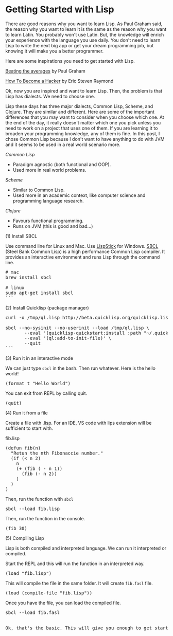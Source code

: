 # Getting Started with Lisp

There are good reasons why you want to learn Lisp. As Paul Graham said, the reason why you want to learn it is the same as the reason why you want to learn Latin. You probably won't use Latin. But, the knowledge will enrich your experience with the language you use daily. You don't need to learn Lisp to write the next big app or get your dream programming job, but knowing it will make you a better programmer.

Here are some inspirations you need to get started with Lisp. 

<a href="http://www.paulgraham.com/avg.html" target="_blank">Beating the averages</a> by Paul Graham

<a href="http://www.catb.org/~esr/faqs/hacker-howto.html" target="_blank">How To Become a Hacker</a> by Eric Steven Raymond

Ok, now you are inspired and want to learn Lisp. Then, the problem is that Lisp has dialects. We need to choose one. 

Lisp these days has three major dialects, Common Lisp, Scheme, and Clojure. They are similar and different. Here are some of the important differences that you may want to consider when you choose which one. At the end of the day, it really doesn't matter which one you pick unless you need to work on a project that uses one of them. If you are learning it to broaden your programming knowledge, any of them is fine. In this post, I chose Common Lisp because I don't want to have anything to do with JVM and it seems to be used in a real world scenario more.

<em>Common Lisp</em>
- Paradigm agnostic (both functional and OOP).
- Used more in real world problems.

<em>Scheme</em>
- Similar to Common Lisp.
- Used more in an academic context, like computer science and programming language research.

<em>Clojure</em>
- Favours functional programming.
- Runs on JVM (this is good and bad...)

(1) Install SBCL

Use command line for Linux and Mac. Use <a href="http://www.iqool.de/lispstick.html" target="_blank">LispStick</a> for Windows. <a href="http://www.sbcl.org/" target="_blank">SBCL</a> (Steel Bank Common Lisp) is a high performance Common Lisp compiler. It provides an interactive environment and runs Lisp through the command line.

<pre>
# mac
brew install sbcl

# linux
sudo apt-get install sbcl
```
</pre>

(2) Install Quicklisp (package manager)

<pre>
curl -o /tmp/ql.lisp http://beta.quicklisp.org/quicklisp.lisp

sbcl --no-sysinit --no-userinit --load /tmp/ql.lisp \
       --eval '(quicklisp-quickstart:install :path "~/.quicklisp")' \
       --eval '(ql:add-to-init-file)' \
       --quit
```
</pre>

(3) Run it in an interactive mode

We can just type `sbcl` in the bash. Then run whatever. Here is the hello world!

<pre>
(format t "Hello World")
</pre>

You can exit from REPL by calling quit.

<pre>
(quit)
</pre>

(4) Run it from a file

Create a file with .lisp. For an IDE, VS code with lips extension will be sufficient to start with.

fib.lisp

<pre>
(defun fib(n)
  "Retun the nth Fibonaccie number."
  (if (< n 2)
    n
    (+ (fib ( - n 1))
      (fib (- n 2))
    )
  )
)
</pre>

Then, run the function with `sbcl`

<pre>
sbcl --load fib.lisp
</pre>

Then, run the function in the console.

<pre>
(fib 30)
</pre>

(5) Compiling Lisp

Lisp is both compiled and interpreted language. We can run it interpreted or compiled.

Start the REPL and this will run the function in an interpreted way.
<pre>
(load "fib.lisp")
</pre>

This will compile the file in the same folder. It will create `fib.fasl` file.

<pre>
(load (compile-file "fib.lisp"))
</pre>

Once you have the file, you can load the compiled file.

<pre>
sbcl --load fib.fasl
</per>

Ok, that's the basic. This will give you enough to get started with Lisp!
